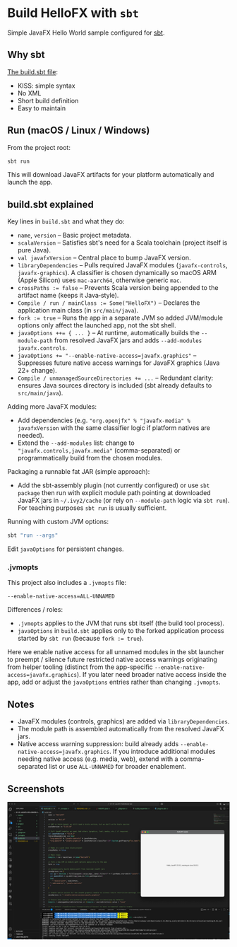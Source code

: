 # Build HelloFX with `sbt`

Simple JavaFX Hello World sample configured for [sbt](https://www.scala-sbt.org/).

## Why sbt

[The build.sbt file](build.sbt):

* KISS: simple syntax
* No XML
* Short build definition
* Easy to maintain

## Run (macOS / Linux / Windows)

From the project root:

```bash
sbt run
```

This will download JavaFX artifacts for your platform automatically and launch the app.

## build.sbt explained

Key lines in `build.sbt` and what they do:

* `name`, `version` – Basic project metadata.
* `scalaVersion` – Satisfies sbt's need for a Scala toolchain (project itself is pure Java).
* `val javafxVersion` – Central place to bump JavaFX version.
* `libraryDependencies` – Pulls required JavaFX modules (`javafx-controls`, `javafx-graphics`). A classifier is chosen dynamically so macOS ARM (Apple Silicon) uses `mac-aarch64`, otherwise generic `mac`.
* `crossPaths := false` – Prevents Scala version being appended to the artifact name (keeps it Java‑style).
* `Compile / run / mainClass := Some("HelloFX")` – Declares the application main class (in `src/main/java`).
* `fork := true` – Runs the app in a separate JVM so added JVM/module options only affect the launched app, not the sbt shell.
* `javaOptions ++= { ... }` – At runtime, automatically builds the `--module-path` from resolved JavaFX jars and adds `--add-modules javafx.controls`.
* `javaOptions += "--enable-native-access=javafx.graphics"` – Suppresses future native access warnings for JavaFX graphics (Java 22+ change).
* `Compile / unmanagedSourceDirectories += ...` – Redundant clarity: ensures Java sources directory is included (sbt already defaults to `src/main/java`).

Adding more JavaFX modules:

* Add dependencies (e.g. `"org.openjfx" % "javafx-media" % javafxVersion` with the same classifier logic if platform natives are needed).
* Extend the `--add-modules` list: change to `"javafx.controls,javafx.media"` (comma-separated) or programmatically build from the chosen modules.

Packaging a runnable fat JAR (simple approach):

* Add the sbt-assembly plugin (not currently configured) or use `sbt package` then run with explicit module path pointing at downloaded JavaFX jars in `~/.ivy2/cache` (or rely on `--module-path` logic via `sbt run`). For teaching purposes `sbt run` is usually sufficient.

Running with custom JVM options:

```bash
sbt "run --args"
```
Edit `javaOptions` for persistent changes.
 

### .jvmopts

This project also includes a `.jvmopts` file:

```text
--enable-native-access=ALL-UNNAMED
```

Differences / roles:
 
* `.jvmopts` applies to the JVM that runs sbt itself (the build tool process).
* `javaOptions` in `build.sbt` applies only to the forked application process started by `sbt run` (because `fork := true`).

Here we enable native access for all unnamed modules in the sbt launcher to preempt / silence future restricted native access warnings originating from helper tooling (distinct from the app-specific `--enable-native-access=javafx.graphics`). If you later need broader native access inside the app, add or adjust the `javaOptions` entries rather than changing `.jvmopts`.

## Notes

* JavaFX modules (controls, graphics) are added via `libraryDependencies`.
* The module path is assembled automatically from the resolved JavaFX jars.
* Native access warning suppression: build already adds `--enable-native-access=javafx.graphics`.
    If you introduce additional modules needing native access (e.g. media, web), extend with a
    comma-separated list or use `ALL-UNNAMED` for broader enablement.

## Screenshots

![JavaFX built with sbt](images/JavaFX-built-with-sbt.png)
